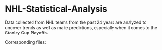 # NHL-Statistical-Analysis
Data collected from NHL teams from the past 24 years are analyzed to uncover trends as well as make predictions, especially when it comes to the Stanley Cup Playoffs.

Corresponding files:
